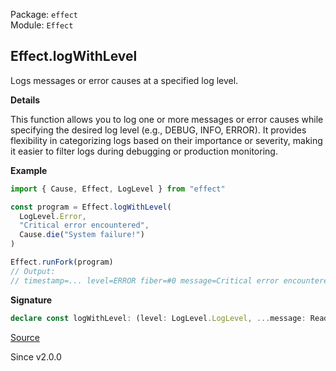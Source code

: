 Package: `effect`<br />
Module: `Effect`<br />

## Effect.logWithLevel

Logs messages or error causes at a specified log level.

**Details**

This function allows you to log one or more messages or error causes while
specifying the desired log level (e.g., DEBUG, INFO, ERROR). It provides
flexibility in categorizing logs based on their importance or severity,
making it easier to filter logs during debugging or production monitoring.

**Example**

```ts
import { Cause, Effect, LogLevel } from "effect"

const program = Effect.logWithLevel(
  LogLevel.Error,
  "Critical error encountered",
  Cause.die("System failure!")
)

Effect.runFork(program)
// Output:
// timestamp=... level=ERROR fiber=#0 message=Critical error encountered cause="Error: System failure!"
```

**Signature**

```ts
declare const logWithLevel: (level: LogLevel.LogLevel, ...message: ReadonlyArray<any>) => Effect<void>
```

[Source](https://github.com/Effect-TS/effect/tree/main/packages/effect/src/Effect.ts#L10863)

Since v2.0.0